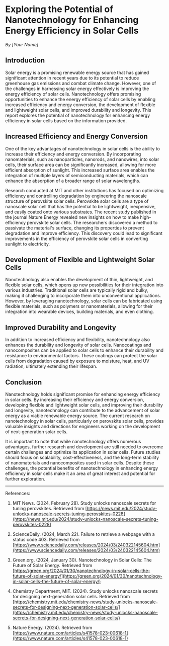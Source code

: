 # Exploring the Potential of Nanotechnology for Enhancing Energy Efficiency in Solar Cells

*By [Your Name]*

## Introduction

Solar energy is a promising renewable energy source that has gained significant attention in recent years due to its potential to reduce greenhouse gas emissions and combat climate change. However, one of the challenges in harnessing solar energy effectively is improving the energy efficiency of solar cells. Nanotechnology offers promising opportunities to enhance the energy efficiency of solar cells by enabling increased efficiency and energy conversion, the development of flexible and lightweight solar cells, and improved durability and longevity. This report explores the potential of nanotechnology for enhancing energy efficiency in solar cells based on the information provided.

## Increased Efficiency and Energy Conversion

One of the key advantages of nanotechnology in solar cells is the ability to increase their efficiency and energy conversion. By incorporating nanomaterials, such as nanoparticles, nanorods, and nanowires, into solar cells, their surface area can be significantly increased, allowing for more efficient absorption of sunlight. This increased surface area enables the integration of multiple layers of semiconducting materials, which can enhance the absorption of a broader range of solar wavelengths.

Research conducted at MIT and other institutions has focused on optimizing efficiency and controlling degradation by engineering the nanoscale structure of perovskite solar cells. Perovskite solar cells are a type of nanoscale solar cell that has the potential to be lightweight, inexpensive, and easily coated onto various substrates. The recent study published in the journal Nature Energy revealed new insights on how to make high-efficiency perovskite solar cells. The researchers discovered a method to passivate the material's surface, changing its properties to prevent degradation and improve efficiency. This discovery could lead to significant improvements in the efficiency of perovskite solar cells in converting sunlight to electricity.

## Development of Flexible and Lightweight Solar Cells

Nanotechnology also enables the development of thin, lightweight, and flexible solar cells, which opens up new possibilities for their integration into various industries. Traditional solar cells are typically rigid and bulky, making it challenging to incorporate them into unconventional applications. However, by leveraging nanotechnology, solar cells can be fabricated using flexible materials, such as polymers or nanomaterials, allowing for their integration into wearable devices, building materials, and even clothing.

## Improved Durability and Longevity

In addition to increased efficiency and flexibility, nanotechnology also enhances the durability and longevity of solar cells. Nanocoatings and nanocomposites can be applied to solar cells to enhance their durability and resistance to environmental factors. These coatings can protect the solar cells from degradation caused by exposure to moisture, heat, and UV radiation, ultimately extending their lifespan.

## Conclusion

Nanotechnology holds significant promise for enhancing energy efficiency in solar cells. By increasing their efficiency and energy conversion, developing flexible and lightweight solar cells, and improving their durability and longevity, nanotechnology can contribute to the advancement of solar energy as a viable renewable energy source. The current research on nanotechnology in solar cells, particularly on perovskite solar cells, provides valuable insights and directions for engineers working on the development of next-generation solar cells.

It is important to note that while nanotechnology offers numerous advantages, further research and development are still needed to overcome certain challenges and optimize its application in solar cells. Future studies should focus on scalability, cost-effectiveness, and the long-term stability of nanomaterials and nanocomposites used in solar cells. Despite these challenges, the potential benefits of nanotechnology in enhancing energy efficiency in solar cells make it an area of great interest and potential for further exploration.

---
References:

1. MIT News. (2024, February 28). Study unlocks nanoscale secrets for tuning perovskites. Retrieved from [https://news.mit.edu/2024/study-unlocks-nanoscale-secrets-tuning-perovskites-0228](https://news.mit.edu/2024/study-unlocks-nanoscale-secrets-tuning-perovskites-0228)

2. ScienceDaily. (2024, March 22). Failure to retrieve a webpage with a status code 403. Retrieved from [https://www.sciencedaily.com/releases/2024/03/240322145604.htm](https://www.sciencedaily.com/releases/2024/03/240322145604.htm)

3. Green.org. (2024, January 30). Nanotechnology in Solar Cells: The Future of Solar Energy. Retrieved from [https://green.org/2024/01/30/nanotechnology-in-solar-cells-the-future-of-solar-energy/](https://green.org/2024/01/30/nanotechnology-in-solar-cells-the-future-of-solar-energy/)

4. Chemistry Department, MIT. (2024). Study unlocks nanoscale secrets for designing next-generation solar cells. Retrieved from [https://chemistry.mit.edu/chemistry-news/study-unlocks-nanoscale-secrets-for-designing-next-generation-solar-cells/](https://chemistry.mit.edu/chemistry-news/study-unlocks-nanoscale-secrets-for-designing-next-generation-solar-cells/)

5. Nature Energy. (2024). Retrieved from [https://www.nature.com/articles/s41578-023-00618-1](https://www.nature.com/articles/s41578-023-00618-1)